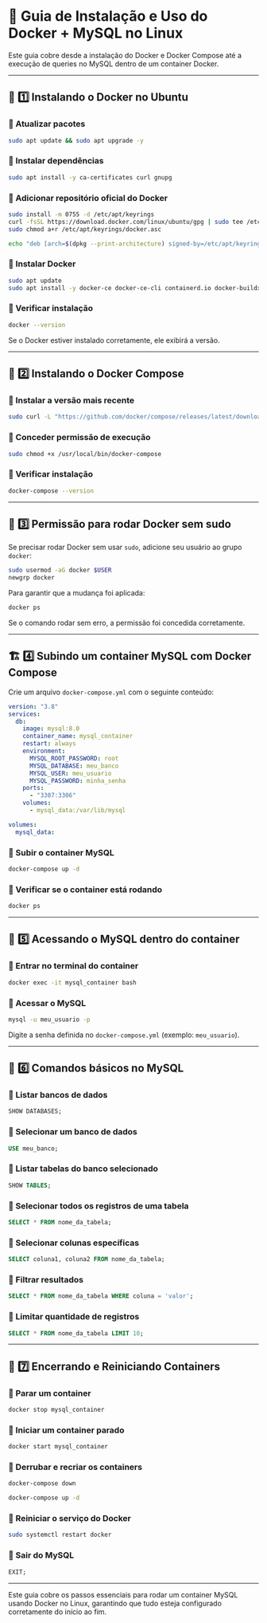 # 🚀 Guia de Instalação e Uso do Docker + MySQL no Linux

Este guia cobre desde a instalação do Docker e Docker Compose até a execução de queries no MySQL dentro de um container Docker.

---

## 🐳 1️⃣ Instalando o Docker no Ubuntu

### 🔹 Atualizar pacotes

```bash
sudo apt update && sudo apt upgrade -y
```

### 🔹 Instalar dependências

```bash
sudo apt install -y ca-certificates curl gnupg
```

### 🔹 Adicionar repositório oficial do Docker

```bash
sudo install -m 0755 -d /etc/apt/keyrings
curl -fsSL https://download.docker.com/linux/ubuntu/gpg | sudo tee /etc/apt/keyrings/docker.asc > /dev/null
sudo chmod a+r /etc/apt/keyrings/docker.asc

echo "deb [arch=$(dpkg --print-architecture) signed-by=/etc/apt/keyrings/docker.asc] https://download.docker.com/linux/ubuntu $(lsb_release -cs) stable" | sudo tee /etc/apt/sources.list.d/docker.list > /dev/null
```

### 🔹 Instalar Docker

```bash
sudo apt update
sudo apt install -y docker-ce docker-ce-cli containerd.io docker-buildx-plugin docker-compose-plugin
```

### 🔹 Verificar instalação

```bash
docker --version
```

Se o Docker estiver instalado corretamente, ele exibirá a versão.

---

## 🔧 2️⃣ Instalando o Docker Compose

### 🔹 Instalar a versão mais recente

```bash
sudo curl -L "https://github.com/docker/compose/releases/latest/download/docker-compose-$(uname -s)-$(uname -m)" -o /usr/local/bin/docker-compose
```

### 🔹 Conceder permissão de execução

```bash
sudo chmod +x /usr/local/bin/docker-compose
```

### 🔹 Verificar instalação

```bash
docker-compose --version
```

---

## 👤 3️⃣ Permissão para rodar Docker sem sudo

Se precisar rodar Docker sem usar `sudo`, adicione seu usuário ao grupo `docker`:

```bash
sudo usermod -aG docker $USER
newgrp docker
```

Para garantir que a mudança foi aplicada:

```bash
docker ps
```

Se o comando rodar sem erro, a permissão foi concedida corretamente.

---

## 🏗️ 4️⃣ Subindo um container MySQL com Docker Compose

Crie um arquivo `docker-compose.yml` com o seguinte conteúdo:

```yaml
version: "3.8"
services:
  db:
    image: mysql:8.0
    container_name: mysql_container
    restart: always
    environment:
      MYSQL_ROOT_PASSWORD: root
      MYSQL_DATABASE: meu_banco
      MYSQL_USER: meu_usuario
      MYSQL_PASSWORD: minha_senha
    ports:
      - "3307:3306"
    volumes:
      - mysql_data:/var/lib/mysql

volumes:
  mysql_data:
```

### 🔹 Subir o container MySQL

```bash
docker-compose up -d
```

### 🔹 Verificar se o container está rodando

```bash
docker ps
```

---

## 🔄 5️⃣ Acessando o MySQL dentro do container

### 🔹 Entrar no terminal do container

```bash
docker exec -it mysql_container bash
```

### 🔹 Acessar o MySQL

```bash
mysql -u meu_usuario -p
```

Digite a senha definida no `docker-compose.yml` (exemplo: `meu_usuario`).

---

## 📂 6️⃣ Comandos básicos no MySQL

### 🔹 Listar bancos de dados

```sql
SHOW DATABASES;
```

### 🔹 Selecionar um banco de dados

```sql
USE meu_banco;
```

### 🔹 Listar tabelas do banco selecionado

```sql
SHOW TABLES;
```

### 🔹 Selecionar todos os registros de uma tabela

```sql
SELECT * FROM nome_da_tabela;
```

### 🔹 Selecionar colunas específicas

```sql
SELECT coluna1, coluna2 FROM nome_da_tabela;
```

### 🔹 Filtrar resultados

```sql
SELECT * FROM nome_da_tabela WHERE coluna = 'valor';
```

### 🔹 Limitar quantidade de registros

```sql
SELECT * FROM nome_da_tabela LIMIT 10;
```

---

## 🔄 7️⃣ Encerrando e Reiniciando Containers

### 🔹 Parar um container

```bash
docker stop mysql_container
```

### 🔹 Iniciar um container parado

```bash
docker start mysql_container
```

### 🔹 Derrubar e recriar os containers

```bash
docker-compose down
```

```bash
docker-compose up -d
```

### 🔹 Reiniciar o serviço do Docker

```bash
sudo systemctl restart docker
```

### 🔹 Sair do MySQL

```sql
EXIT;
```

---

Este guia cobre os passos essenciais para rodar um container MySQL usando Docker no Linux, garantindo que tudo esteja configurado corretamente do início ao fim.
